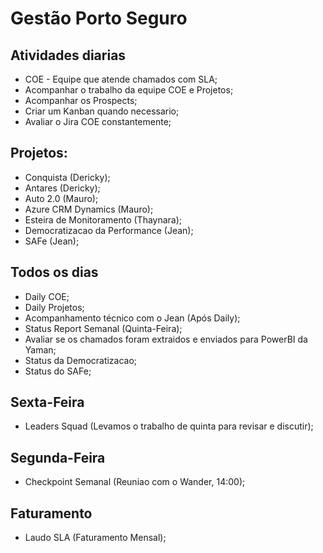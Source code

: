 # Gestão Porto Seguro

## Atividades diarias
- COE - Equipe que atende chamados com SLA;
- Acompanhar o trabalho da equipe COE e Projetos;
- Acompanhar os Prospects;
- Criar um Kanban quando necessario;
- Avaliar o Jira COE constantemente;

## Projetos:
- Conquista (Dericky);
- Antares (Dericky);
- Auto 2.0 (Mauro);
- Azure CRM Dynamics (Mauro);
- Esteira de Monitoramento (Thaynara);
- Democratizacao da Performance (Jean);
- SAFe (Jean);

## Todos os dias
- Daily COE;
- Daily Projetos;
- Acompanhamento técnico com o Jean (Após Daily);
- Status Report Semanal (Quinta-Feira);
- Avaliar se os chamados foram extraidos e enviados para PowerBI da Yaman;
- Status da Democratizacao;
- Status do SAFe;

## Sexta-Feira
- Leaders Squad (Levamos o trabalho de quinta para revisar e discutir);

## Segunda-Feira
- Checkpoint Semanal (Reuniao com o Wander, 14:00);

## Faturamento
- Laudo SLA (Faturamento Mensal);
